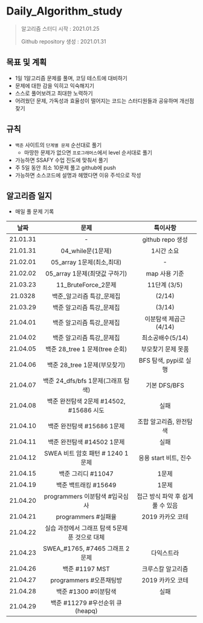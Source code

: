 # Daily_Algorithm_study

> 알고리즘 스터디 시작 : 2021.01.25
>
> Github repository 생성 : 2021.01.31



## 목표 및 계획

- 1일 1알고리즘 문제를 풀며, 코딩 테스트에 대비하기
- 문제에 대한 감을 익히고 익숙해지기
- 스스로 풀어보려고 최대한 노력하기
- 어려웠던 문제, 가독성과 효율성이 떨어지는 코드는 스터디원들과 공유하며 개선점 찾기



## 규칙

- `백준` 사이트의 `단계별 문제` 순선대로 풀기
  - 마땅한 문제가 없으면 `프로그래머스`에서 level 순서대로 풀기
- 가능하면 SSAFY 수업 진도에 맞춰서 풀기
- 주 5일 동안 최소 10문제 풀고 github에 push
- 가능하면 소스코드에 설명과 헤맸다면 이유 주석으로 작성



## 알고리즘 일지

- 매일 풀 문제 기록

|   날짜   |                      문제                      |             특이사항              |
| :------: | :--------------------------------------------: | :-------------------------------: |
| 21.01.31 |                       -                        |         github repo 생성          |
| 21.01.31 |               04_while문(1문제)                |            1시간 소요             |
| 21.02.01 |           05_array 1문제(최소,최대)            |                 -                 |
| 21.02.02 |         05_array 1문제(최댓값 구하기)          |           map 사용 기준           |
| 21.03.23 |              11_BruteForce_2문제               |           11단계 (3/5)            |
| 21.0328  |           백준_알고리즘 특강\_문제집           |              (2/14)               |
| 21.03.29 |           백준 알고리즘 특강_문제집            |              (3/14)               |
| 21.04.01 |           백준 알고리즘 특강_문제집            |       이분탐색 제곱근(4/14)       |
| 21.04.02 |           백준 알고리즘 특강_문제집            |         최소공배수(5/14)          |
| 21.04.05 |         백준 28_tree 1 문제(tree 순회)         |        부모찾기 문제 못품         |
| 21.04.06 |          백준 28_tree 1문제(부모찾기)          |       BFS 탐색, pypi로 실행       |
| 21.04.07 |       백준 24_dfs/bfs 1문제(그래프 탐색)       |           기본 DFS/BFS            |
| 21.04.08 |    백준 완전탐색 2문제 #14502, #15686 시도     |               실패                |
| 21.04.10 |           백준 완전탐색 #15686 1문제           |      조합 알고리즘, 완전탐색      |
| 21.04.11 |           백준 완전탐색 #14502 1문제           |               실패                |
| 21.04.12 |        SWEA 비트 암호 패턴 # 1240 1문제        |       응용 start 비트, 진수       |
| 21.04.15 |               백준 그리디 #11047               |               1문제               |
| 21.04.19 |              백준 백트래킹 #15649              |               1문제               |
| 21.04.20 |         programmers 이분탐색 #입국심사         | 접근 방식 파악 후 쉽게 풀 수 있음 |
| 21.04.21 |              programmers #실패율               |         2019 카카오 코테          |
| 21.04.22 | 실습 과정에서 그래프 탐색 5문제 푼 것으로 대체 |                                   |
| 21.04.23 |         SWEA_#1765, #7465 그래프 2문제         |            다익스트라             |
| 21.04.26 |                 백준 #1197 MST                 |         크루스칼 알고리즘         |
| 21.04.27 |            programmers #오픈채팅방             |         2019 카카오 코테          |
| 21.04.28 |              백준 #1300 #이분탐색              |               실패                |
| 21.04.29 |        백준 #11279 #우선순위 큐(heapq)         |                                   |




